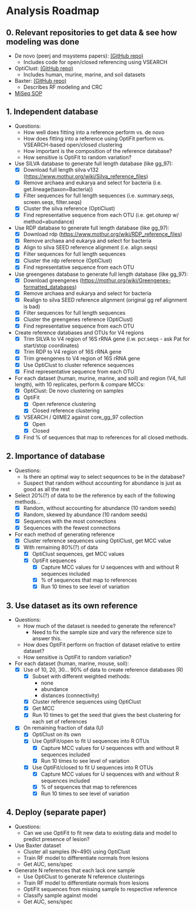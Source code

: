 # Analysis Roadmap

## 0. Relevant repositories to get data & see how modeling was done
* De novo (peerj and msystems papers): [(GitHub repo)](https://github.com/SchlossLab/Schloss_Cluster_PeerJ_2015)
    - Includes code for open/closed referencing using VSEARCH
* OptiClust: [(GitHub repo)](https://github.com/SchlossLab/Westcott_OptiClust_mSphere_2017)
    - Includes human, murine, marine, and soil datasets
* Baxter: [(GitHub repo)](https://github.com/SchlossLab/Baxter_glne007Modeling_GenomeMed_2015)
    - Describes RF modeling and CRC
* [MiSeq SOP](https://mothur.org/wiki/MiSeq_SOP)

## 1. Independent database
* Questions:
    - How well does fitting into a reference perform vs. de novo
    - How does fitting into a reference using OptiFit perform vs. VSEARCH-based open/closed clustering
    - How important is the composition of the reference database?
    - How sensitive is OptiFit to random variation?
* Use SILVA database to generate full length database (like gg_97):
    - [x] Download full length silva v132 (https://www.mothur.org/wiki/Silva_reference_files)
    - [x] Remove archaea and eukarya and select for bacteria (i.e. get.lineage(taxon=Bacteria))
    - [x] Filter sequences for full length sequences (i.e. summary.seqs, screen.seqs, filter.seqs)
    - [x] Cluster the silva reference (OptiClust)
    - [x] Find representative sequence from each OTU (i.e. get.oturep w/ method=abundance)
* Use RDP database to generate full length database (like gg_97):
    - [x] Download rdp (https://www.mothur.org/wiki/RDP_reference_files)
    - [x] Remove archaea and eukarya and select for bacteria
    - [x] Align to silva SEED reference alignment (i.e. align.seqs)
    - [x] Filter sequences for full length sequences
    - [x] Cluster the rdp reference (OptiClust)
    - [x] Find representative sequence from each OTU
* Use greengenes database to generate full length database (like gg_97):
    - [x] Download greengenes (https://mothur.org/wiki/Greengenes-formatted_databases)
    - [x] Remove archaea and eukarya and select for bacteria
    - [x] Realign to silva SEED reference alignment (original gg ref alignment is bad)
    - [x] Filter sequences for full length sequences
    - [x] Cluster the greengenes reference (OptiClust)
    - [x] Find representative sequence from each OTU
* Create reference databases and OTUs for V4 regions
    - [x] Trim SILVA to V4 region of 16S rRNA gene (i.w. pcr.seqs - ask Pat for start/stop coordinates)
    - [x] Trim RDP to V4 region of 16S rRNA gene
    - [x] Trim greengenes to V4 region of 16S rRNA gene
    - [x] Use OptiClust to cluster reference sequences
    - [x] Find representative sequence from each OTU
* For each dataset (human, murine, marine, and soil) and region (V4, full length), with 10 replicates, perform & compare MCCs:
    - [x] OptiClust: De novo clustering on samples
    - [x] OptiFit
        - [x] Open reference clustering
        - [x] Closed reference clustering
    - [x] VSEARCH / QIIME2 against core_gg_97 collection
        - [x] Open
        - [x] Closed   
    - [x] Find % of sequences that map to references for all closed methods.

## 2. Importance of database
* Questions:
    - Is there an optimal way to select sequences to be in the database?
    - Suspect that random without accounting for abundance is just as good as all the rest
* Select 20%(?) of data to be the reference by each of the following methods...
    - [x] Random, without accounting for abundance (10 random seeds)
    - [x] Random, skewed by abundance (10 random seeds)
    - [x] Sequences with the most connections
    - [x] Sequences with the fewest connections
* For each method of generating reference
    - [x] Cluster reference sequences using OptiClust, get MCC value
    - [x] With remaining 80%(?) of data
        - [x] OptiClust sequences, get MCC values
        - [x] OptiFit sequences
            - [x] Capture MCC values for U sequences with and without R sequences included
            - [x] % of sequences that map to references
            - [x] Run 10 times to see level of variation

## 3. Use dataset as its own reference
* Questions:
    - How much of the dataset is needed to generate the reference?
        - Need to fix the sample size and vary the reference size to answer this.
    - How does OptiFit perform on fraction of dataset relative to entire dataset?
    - How sensitive is OptiFit to random variation?
* For each dataset (human, marine, mouse, soil):
    - [x] Use of 10, 20, 30... 90% of data to create reference databases (R)
        - [x] Subset with different weighted methods:
            - none
            - abundance
            - distances (connectivity)
        - [x] Cluster reference sequences using OptiClust
        - [x] Get MCC
        - [x] Run 10 times to get the seed that gives the best clustering for each set of references
    - [x] On remaining fraction of data (U)
        - [x] OptiClust on its own
        - [x] Use OptiFit/open to fit U sequences into R OTUs
            - [x] Capture MCC values for U sequences with and without R sequences included
            - [x] Run 10 times to see level of variation
        - [x] Use OptiFit/closed to fit U sequences into R OTUs
            - [x] Capture MCC values for U sequences with and without R sequences included
            - [x] % of sequences that map to references
            - [x] Run 10 times to see level of variation

## 4. Deploy (separate paper)
* Questions:
    - Can we use OptiFit to fit new data to existing data and model to predict presence of lesion?
* Use Baxter dataset
    - Cluster all samples (N~490) using OptiClust
    - Train RF model to differentiate normals from lesions
    - Get AUC, sens/spec
* Generate N references that each lack one sample
    - Use OptiClust to generate N reference clusterings
    - Train RF model to differentiate normals from lesions
    - OptiFit sequences from missing sample to respective reference
    - Classify sample against model
    - Get AUC, sens/spec
